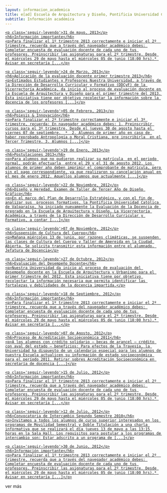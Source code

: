 ```yaml
---
layout: informacion_academica
title: e[ad] Escuela de Arquitectura y Diseño, Pontificia Universidad Católica de Valparaíso
subtitle: Información académica
---
```



<div class='fila'>


<div class='col-lg-4 col-md-6 col-sm-6 col-xs-12'>
<a href='#' class='bloque-enlace portada info-docencia'>
	
    <p class='seguir-leyendo'>31 de mayo, 2013</p>
    <h6>Información importante</h6>
    <p>Para finalizar el 1º trimestre 2013 correctamente e iniciar el 2º  trimestre, recuerda que a través del navegador académico debes: Completar encuesta de evaluación docente de cada uno de tus profesores. Preinscribir las asignaturas para el 2º trimestre. Desde el miércoles 29 de mayo hasta el miércoles 05 de junio (18:00 hrs).* Avisar en secretaría [...</p>

</a>
</div>

<div class='col-lg-4 col-md-6 col-sm-6 col-xs-12'>
<a href='#' class='bloque-enlace portada info-docencia'>
	
    <p class='seguir-leyendo'>24 de Marzo, 2013</p>
    <h6>Aplicación de la evaluación docente primer trimestre 2013</h6>
    <p>Estimados Estudiantes y Profesores Nuestra Universidad, a través de la Dirección de Desarrollo Curricular y Formativo (DDCyF) de la Vicerrectoría Académica, da inicio al proceso de evaluación docente en la Escuela de Arquitectura y Diseño para el primer trimestre del 2013. Esta iniciativa tiene por objetivo recolectar la información sobre la docencia de los profesores [...]</p>

</a>
</div>

<div class='col-lg-4 col-md-6 col-sm-6 col-xs-12'>
<a href='#' class='bloque-enlace portada info-docencia'>
	
    <p class='seguir-leyendo'>05 de Febrero, 2013</p>
    <h6>Poiesis & Innovación</h6>
    <p>Para finalizar el 2º trimestre correctamente e iniciar el 3º trimestre, recuerda: En navegador académico debes: 1. Preinscribir cursos para el 3º trimestre. Desde el jueves 30 de agosto hasta el viernes 07 de septiembre.  *  2. Alumnos de primer año en caso de haber reprobado Antropología o Moral Cristiana, pre inscribirla  en el Tercer Trimestre. 3. Alumnos [...]</p>

</a>
</div>

<div class='col-lg-4 col-md-6 col-sm-6 col-xs-12'>
<a href='#' class='bloque-enlace portada info-docencia'>
	
    <p class='seguir-leyendo'>19 de Enero, 2013</p>
    <h6>Postulaciones 2013</h6>
    <p>Para alumnos que no pudieron realizar su matrícula  en el periodo normal, podrán efectuarla  entre el 29 y el 31 de agosto 2012. Los alumnos de primer año deben imprimir el comprobante de matrícula, pero sin el pago correspondiente, ya que realizaron su cancelación anual en el mes de enero 2012. Aquellos alumnos que actualmente [...]</p>

</a>
</div>


<div class='col-lg-4 col-md-6 col-sm-6 col-xs-12'>
<a href='#' class='bloque-enlace portada info-docencia'>
	
    <p class='seguir-leyendo'>22 de Noviembre, 2012</p>
    <h6>Diseño y Heredad, Examen de Taller de Tercer Año de Diseño Gráfico</h6>
    <p>En el marco del Plan de Desarrollo Estratégico, y con el fin de analizar sus  procesos formativos, la Pontificia Universidad Católica de Valparaíso, ha iniciado nuevamente la Evaluación de la Docencia de pregrado en la Escuela de Arquitectura y Diseño. La Vicerrectoría Académica, a través de la Dirección de Desarrollo Curricular y Formativo, a contar [...]</p>

</a>
</div>

<div class='col-lg-4 col-md-6 col-sm-6 col-xs-12'>
<a href='#' class='bloque-enlace portada info-docencia'>
	
    <p class='seguir-leyendo'>07 de Noviembre, 2012</p>
    <h6>Suspensión de Cultura del Cuerpo</h6>
    <p>Mañana miércoles 13 de junio, por razones climáticas, se suspenden las clases de Cultura del Cuerpo y Taller de Amereida en la Ciudad Abierta. Se solicita transmitir esta información entre el alumnado. Jefatura de Docencia</p>

</a>
</div>

<div class='col-lg-4 col-md-6 col-sm-6 col-xs-12'>
<a href='#' class='bloque-enlace portada info-docencia'>
	
    <p class='seguir-leyendo'>27 de Octubre, 2012</p>
    <h6>Evaluación del Desempeño Docente</h6>
    <p>Nuestra Universidad da inicio al proceso de evaluación del desempeño docente en la Escuela de Arquitectura y Urbanismo para el primer trimestre del 2012. Esta iniciativa tiene por objetivo recolectar la información necesaria que permita identificar las fortalezas y debilidades de la docencia impartida.</p>

</a>
</div>

<div class='col-lg-4 col-md-6 col-sm-6 col-xs-12'>
<a href='#' class='bloque-enlace portada info-docencia'>
	
    <p class='seguir-leyendo'>18 de Septiembre, 2012</p>
    <h6>Información importante</h6>
    <p>Para finalizar el 1º trimestre 2013 correctamente e iniciar el 2º  trimestre, recuerda que a través del navegador académico debes: Completar encuesta de evaluación docente de cada uno de tus profesores. Preinscribir las asignaturas para el 2º trimestre. Desde el miércoles 29 de mayo hasta el miércoles 05 de junio (18:00 hrs).* Avisar en secretaría [...</p>

</a>
</div>


<div class='col-lg-4 col-md-6 col-sm-6 col-xs-12'>
<a href='#' class='bloque-enlace portada info-docencia'>
	
    <p class='seguir-leyendo'>07 de Agosto, 2012</p>
    <h6>Proceso de Acreditación Socioeconómica 2011</h6>
    <p>A los alumnos con crédito solidario – becas de arancel – crédito con aval del estado – beneficios: Para efectos de la Travesía, la Universidad ha dispuesto de un calendario especial para los alumnos de nuestra Escuela actualicen su información de estado socioeconómica para el período 2011. Retirar sobres Acreditación Socioeconómica en secretaría de docencia [...]</p>

</a>
</div>

<div class='col-lg-4 col-md-6 col-sm-6 col-xs-12'>
<a href='#' class='bloque-enlace portada info-docencia'>
	
    <p class='seguir-leyendo'>15 de Julio, 2012</p>
    <h6>Información importante</h6>
    <p>Para finalizar el 1º trimestre 2013 correctamente e iniciar el 2º  trimestre, recuerda que a través del navegador académico debes: Completar encuesta de evaluación docente de cada uno de tus profesores. Preinscribir las asignaturas para el 2º trimestre. Desde el miércoles 29 de mayo hasta el miércoles 05 de junio (18:00 hrs).* Avisar en secretaría [...</p>

</a>
</div>

<div class='col-lg-4 col-md-6 col-sm-6 col-xs-12'>
<a href='#' class='bloque-enlace portada info-docencia'>
	
    <p class='seguir-leyendo'>12 de Julio, 2012</p>
    <h6>Convocatoria de Intercambio Segundo Semestre 2010</h6>
    <p>Invitamos a todos los alumnos de curso superior interesados en los programas de Movilidad Semestral y Doble Titulación a una charla informativa que se realizará el día jueves 13 de mayo a las 13:15 horas en la Sala Hall. Los requisitos para postular a los programas de intercambio son: Estar adscrito a un programa de [...]</p>

</a>
</div>


<div class='col-lg-4 col-md-6 col-sm-6 col-xs-12'>
<a href='#' class='bloque-enlace portada info-docencia'>
	
    <p class='seguir-leyendo'>30 de Junio, 2012</p>
    <h6>Información importante</h6>
    <p>Para finalizar el 1º trimestre 2013 correctamente e iniciar el 2º  trimestre, recuerda que a través del navegador académico debes: Completar encuesta de evaluación docente de cada uno de tus profesores. Preinscribir las asignaturas para el 2º trimestre. Desde el miércoles 29 de mayo hasta el miércoles 05 de junio (18:00 hrs).* Avisar en secretaría [...]</p>

</a>
</div>

</div>

<div class='centrado extendido'>
<a class='btn btn-md btn-transparente gris cargar-mas'>ver más</a>
</div>